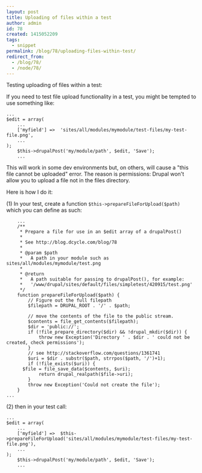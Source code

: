 ```yaml
---
layout: post
title: Uploading of files within a test
author: admin
id: 78
created: 1415052209
tags:
  - snippet
permalink: /blog/78/uploading-files-within-test/
redirect_from:
  - /blog/78/
  - /node/78/
---
```

Testing uploading of files within a test:

If you need to test file upload functionality in a test, you might be tempted to use something like:

    ...
    $edit = array(
    	...
    	['myfield'] =>  'sites/all/modules/mymodule/test-files/my-test-file.png',
    	...
    );
		$this->drupalPost('my/module/path', $edit, 'Save');
		...

This will work in some dev environments but, on others, will cause a "this file cannot be uploaded" error. The reason is permissions: Drupal won't allow you to upload a file not in the files directory.

Here is how I do it:

(1) In your test, create a function `$this->prepareFileForUpload($path)` which you can define as such:

		...
		/**
		 * Prepare a file for use in an $edit array of a drupalPost()
		 *
		 * See http://blog.dcycle.com/blog/78
		 *
		 * @param $path
		 *   A path in your module such as sites/all/modules/mymodule/test.png
		 *
		 * @return
		 *   A path suitable for passing to drupalPost(), for example:
		 *   '/www/drupal/sites/default/files/simpletest/420915/test.png'
		 */
		function prepareFileForUpload($path) {
			// Figure out the full filepath
			$filepath = DRUPAL_ROOT . '/' . $path;

			// move the contents of the file to the public stream.
			$contents = file_get_contents($filepath);
			$dir = 'public://';
			if (!file_prepare_directory($dir) && !drupal_mkdir($dir)) {
				throw new Exception('Directory ' . $dir . ' could not be created, check permissions');
			}
			// see http://stackoverflow.com/questions/1361741
			$uri = $dir . substr($path, strrpos($path, '/')+1);
			if (!file_exists($uri)) {
	      $file = file_save_data($contents, $uri);
				return drupal_realpath($file->uri);
			}
			throw new Exception('Could not create the file');
		}
    ...

(2) then in your test call:

    ...
    $edit = array(
    	...
    	['myfield'] =>  $this->prepareFileForUpload('sites/all/modules/mymodule/test-files/my-test-file.png'),
    	...
    );
		$this->drupalPost('my/module/path', $edit, 'Save');
		...
